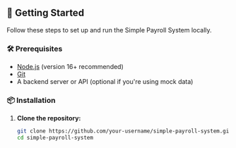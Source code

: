 ## 🚀 Getting Started

Follow these steps to set up and run the Simple Payroll System locally.

### 🛠️ Prerequisites

- [Node.js](https://nodejs.org/) (version 16+ recommended)
- [Git](https://git-scm.com/)
- A backend server or API (optional if you're using mock data)

### 📦 Installation

1. **Clone the repository:**

   ```bash
   git clone https://github.com/your-username/simple-payroll-system.git
   cd simple-payroll-system
